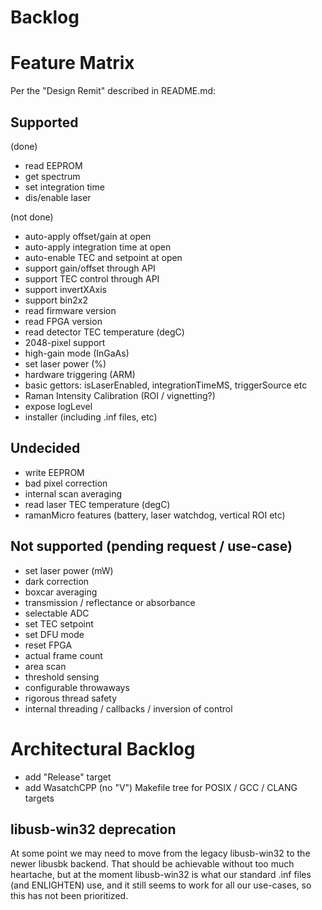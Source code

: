 # Backlog

# Feature Matrix

Per the "Design Remit" described in README.md:

## Supported

(done)
- read EEPROM
- get spectrum
- set integration time
- dis/enable laser

(not done)
- auto-apply offset/gain at open
- auto-apply integration time at open
- auto-enable TEC and setpoint at open
- support gain/offset through API
- support TEC control through API
- support invertXAxis
- support bin2x2
- read firmware version
- read FPGA version
- read detector TEC temperature (degC)
- 2048-pixel support
- high-gain mode (InGaAs)
- set laser power (%)
- hardware triggering (ARM)
- basic gettors: isLaserEnabled, integrationTimeMS, triggerSource etc
- Raman Intensity Calibration (ROI / vignetting?)
- expose logLevel
- installer (including .inf files, etc)

## Undecided 

- write EEPROM 
- bad pixel correction
- internal scan averaging
- read laser TEC temperature (degC)
- ramanMicro features (battery, laser watchdog, vertical ROI etc)

## Not supported (pending request / use-case)

- set laser power (mW)
- dark correction
- boxcar averaging
- transmission / reflectance or absorbance
- selectable ADC
- set TEC setpoint
- set DFU mode
- reset FPGA
- actual frame count
- area scan 
- threshold sensing
- configurable throwaways
- rigorous thread safety
- internal threading / callbacks / inversion of control

# Architectural Backlog

- add "Release" target
- add WasatchCPP (no "V") Makefile tree for POSIX / GCC / CLANG targets

## libusb-win32 deprecation

At some point we may need to move from the legacy libusb-win32 to the newer
libusbk backend.  That should be achievable without too much heartache, but
at the moment libusb-win32 is what our standard .inf files (and ENLIGHTEN)
use, and it still seems to work for all our use-cases, so this has not been
prioritized.

